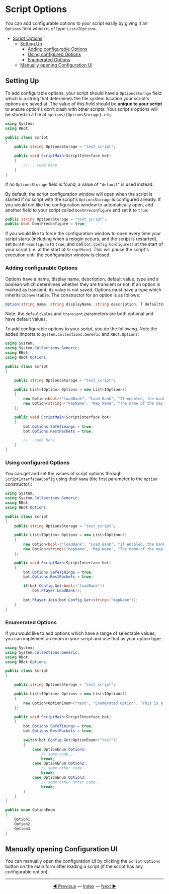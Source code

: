 # Script Options

You can add configurable options to your script easily by giving it an `Options` field which is of type `List<IOption>`.

- [Script Options](#script-options)
  - [Setting Up](#setting-up)
    - [Adding configurable Options](#adding-configurable-options)
    - [Using configured Options](#using-configured-options)
    - [Enumerated Options](#enumerated-options)
  - [Manually opening Configuration UI](#manually-opening-configuration-ui)

## Setting Up

To add configurable options, your script should have a `OptionsStorage` field which is a string that determines the file system location your script's options are saved at. The value of this field should be **unique to your script** to ensure option's don't clash with other scripts. Your script's options will be stored in a file at `options/{OptionsStorage}.cfg`.

```csharp
using System;
using RBot;

public class Script
{
    public string OptionsStorage = "test_script";

    public void ScriptMain(ScriptInterface bot)
    {
        //... code here
    }
}
```

If no `OptionsStorage` field is found, a value of `"default"` is used instead.

By default, the script configuration window will open when the script is started if no script with the script's `OptionsStorage` is configured already. If you would not like the configuration window to automatically open, add another field to your script called `DontPreconfigure` and set it to `true`:

```csharp
public string OptionsStorage = "test_script";
public bool DontPreconfigure = true;
```

If you would like to force the configuration window to open every time your script starts (including when a relogin occurs, and the script is restarted), set `DontPreconfigure` to `true`, and call `bot.Config.Configure()` at the start of your script (i.e. at the start of `ScriptMain`). This will pause the script's execution until the configuration window is closed.

### Adding configurable Options

Options have a name, display name, description, default value, type and a boolean which determines whether they are transient or not. If an option is marked as transient, its value is not saved. Options must have a type which inherits `IConvertable`. The constructor for an option is as follows:

```csharp
Option(string name, string displayName, string description, T defaultValue = default, bool transient = false)
```

Note: the `defaultValue` and `transient` parameters are both optional and have default values.

To add configurable options to your script, you do the following. Note the added imports to `System.Collections.Generic` and `RBot.Options`:

```csharp
using System;
using System.Collections.Generic;
using RBot;
using RBot.Options;

public class Script
{

    public string OptionsStorage = "test_script";

    public List<IOption> Options = new List<IOption>()
    {
        new Option<bool>("loadBank", "Load Bank", "If enabled, the bank is loaded before the script starts.", true),
        new Option<string>("mapName", "Map Name", "The name of the map to join at the start of the script.", "battleon")
    };

    public void ScriptMain(ScriptInterface bot)
    {
        bot.Options.SafeTimings = true;
        bot.Options.RestPackets = true;

        //...code here
    }
}
```

### Using configured Options

You can get and set the values of script options through `ScriptInterface#Config` using their `Name` (the first parameter to the `Option` constructor):

```csharp
using System;
using System.Collections.Generic;
using RBot;
using RBot.Options;

public class Script
{
    public string OptionsStorage = "test_script";

    public List<IOption> Options = new List<IOption>()
    {
        new Option<bool>("loadBank", "Load Bank", "If enabled, the bank is loaded before the script starts.", true),
        new Option<string>("mapName", "Map Name", "The name of the map to join at the start of the script.", "battleon")
    };

    public void ScriptMain(ScriptInterface bot)
    {
        bot.Options.SafeTimings = true;
        bot.Options.RestPackets = true;

        if(bot.Config.Get<bool>("loadBank"))
            bot.Player.LoadBank();
        
        bot.Player.Join(bot.Config.Get<string>("mapName"));
    }
}
```

### Enumerated Options

If you would like to add options which have a range of selectable values, you can implement an enum in your script and use that as your option type:

```csharp
using System;
using System.Collections.Generic;
using RBot;
using RBot.Options;

public class Script
{

    public string OptionsStorage = "test_script";

    public List<IOption> Options = new List<IOption>()
    {
        new Option<OptionEnum>("test", "Enumerated Option", "This is a test enumerated option.")
    };

    public void ScriptMain(ScriptInterface bot)
    {
        bot.Options.SafeTimings = true;
        bot.Options.RestPackets = true;

        switch(bot.Config.Get<OptionEnum>("test"))
        {
            case OptionEnum.Option1:
                // some code...
                break;
            case OptionEnum.Option2:
                // some other code...
                break;
            case OptionEnum.Option3:
                // some other other code...
                break;
        }
    }
}

public enum OptionEnum
{
    Option1,
    Option2,
    Option3
}
```

## Manually opening Configuration UI

You can manually open the configuration UI by clicking the `Script Options` button on the main form after loading a script (if the script has any configurable option).

---------
<center><a href="/Rbot-Scripts/Packets" title="Packets">◄ Previous</a> — <a href="/Rbot-Scripts/" title="Back to Index">Index</a> — <a href="/Rbot-Scripts/Object Classes and Enums" title="Object Classes and Enums">Next ►</a></center>